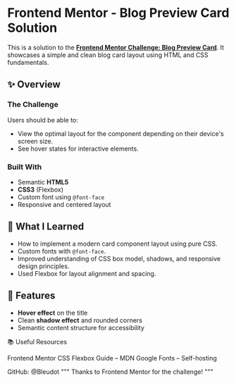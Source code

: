 # Frontend Mentor - Blog Preview Card Solution

This is a solution to the **[Frontend Mentor Challenge: Blog Preview Card]([https://www.frontendmentor.io/challenges/blog-preview-card](https://www.frontendmentor.io/learning-paths/getting-started-on-frontend-mentor-XJhRWRREZd/steps/6836cf839b5ac95dc5e110d1/challenge/start))**. It showcases a simple and clean blog card layout using HTML and CSS fundamentals.

## ✨ Overview

### The Challenge

Users should be able to:

- View the optimal layout for the component depending on their device's screen size.
- See hover states for interactive elements.

### Built With

- Semantic **HTML5**
- **CSS3** (Flexbox)
- Custom font using `@font-face`
- Responsive and centered layout


## 🎯 What I Learned

- How to implement a modern card component layout using pure CSS.
- Custom fonts with `@font-face`.
- Improved understanding of CSS box model, shadows, and responsive design principles.
- Used Flexbox for layout alignment and spacing.

## 🔧 Features

- **Hover effect** on the title
- Clean **shadow effect** and rounded corners
- Semantic content structure for accessibility

📚 Useful Resources

Frontend Mentor
CSS Flexbox Guide – MDN
Google Fonts – Self-hosting

GitHub: @Bleudot
"""
Thanks to Frontend Mentor for the challenge!
"""
